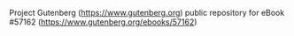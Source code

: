 Project Gutenberg (https://www.gutenberg.org) public repository for
eBook #57162 (https://www.gutenberg.org/ebooks/57162)
